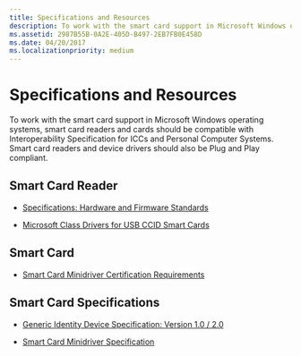 ```yaml
---
title: Specifications and Resources
description: To work with the smart card support in Microsoft Windows operating systems, smart card readers and cards should be compatible with Interoperability Specification for ICCs and Personal Computer Systems.
ms.assetid: 2987B55B-0A2E-405D-B497-2EB7FB0E458D
ms.date: 04/20/2017
ms.localizationpriority: medium
---
```


# Specifications and Resources


To work with the smart card support in Microsoft Windows operating systems, smart card readers and cards should be compatible with Interoperability Specification for ICCs and Personal Computer Systems. Smart card readers and device drivers should also be Plug and Play compliant.

## <span id="Smart_Card_Reader"></span><span id="smart_card_reader"></span><span id="SMART_CARD_READER"></span>Smart Card Reader


-   [Specifications: Hardware and Firmware Standards](https://msdn.microsoft.com/library/windows/hardware/gg463441)

-   [Microsoft Class Drivers for USB CCID Smart Cards](https://msdn.microsoft.com/library/windows/hardware/gg487509)

## <span id="Smart_Card"></span><span id="smart_card"></span><span id="SMART_CARD"></span>Smart Card


-   [Smart Card Minidriver Certification Requirements](https://msdn.microsoft.com/library/windows/hardware/gg487504)

## <span id="Smart_Card_Specifications"></span><span id="smart_card_specifications"></span><span id="SMART_CARD_SPECIFICATIONS"></span>Smart Card Specifications


-   [Generic Identity Device Specification: Version 1.0 / 2.0](https://msdn.microsoft.com/library/windows/hardware/gg487496)

-   [Smart Card Minidriver Specification](https://msdn.microsoft.com/library/windows/hardware/dn631754)

 

 





